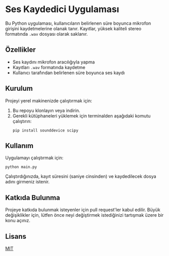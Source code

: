 # Ses Kaydedici Uygulaması

Bu Python uygulaması, kullanıcıların belirlenen süre boyunca mikrofon girişini kaydetmelerine olanak tanır. Kayıtlar, yüksek kaliteli stereo formatında `.wav` dosyası olarak saklanır.

## Özellikler

- Ses kaydını mikrofon aracılığıyla yapma
- Kayıtları `.wav` formatında kaydetme
- Kullanıcı tarafından belirlenen süre boyunca ses kaydı

## Kurulum

Projeyi yerel makinenizde çalıştırmak için:
1. Bu repoyu klonlayın veya indirin.
2. Gerekli kütüphaneleri yüklemek için terminalden aşağıdaki komutu çalıştırın:
   ```
   pip install sounddevice scipy
   ```

## Kullanım

Uygulamayı çalıştırmak için:
```
python main.py
```
Çalıştırdığınızda, kayıt süresini (saniye cinsinden) ve kaydedilecek dosya adını girmeniz istenir.

## Katkıda Bulunma

Projeye katkıda bulunmak isteyenler için pull request'ler kabul edilir. Büyük değişiklikler için, lütfen önce neyi değiştirmek istediğinizi tartışmak üzere bir konu açınız.

## Lisans

[MIT](https://choosealicense.com/licenses/mit/)
